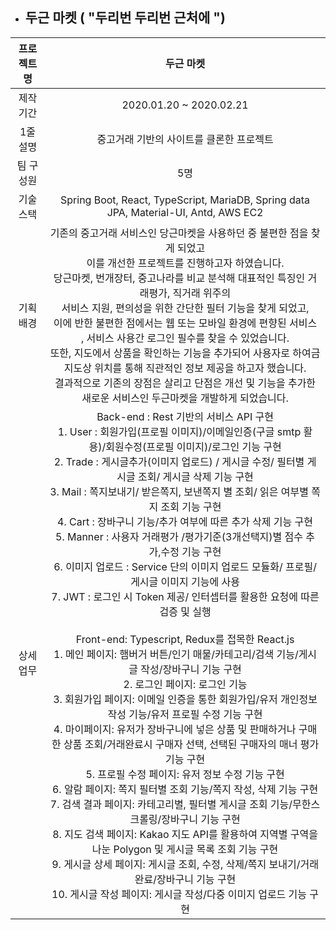 - ## 두근 마켓 ( "두리번 두리번 근처에 ")



| **프로젝트명** |                        **두근 마켓**                         |
| :------------: | :----------------------------------------------------------: |
|   제작 기간    |                   2020.01.20 ~ 2020.02.21                    |
|    1줄 설명    |           중고거래 기반의 사이트를 클론한 프로젝트           |
|   팀 구성원    |                             5명                              |
|   기술 스택    | Spring Boot, React, TypeScript, MariaDB, Spring data JPA, Material-UI, Antd, AWS EC2 |
|   기획 배경    | 기존의 중고거래 서비스인 당근마켓을 사용하던 중 불편한 점을 찾게 되었고<br/> 이를 개선한 프로젝트를 진행하고자 하였습니다. <br /> 당근마켓, 번개장터, 중고나라를 비교 분석해 대표적인 특징인 거래평가, 직거래 위주의<br/> 서비스 지원, 편의성을 위한 간단한 필터 기능을 찾게 되었고,<br/> 이에 반한 불편한 점에서는 웹 또는 모바일 환경에 편향된 서비스<br/>, 서비스 사용간 로그인 필수를 찾을 수 있었습니다.<br /> 또한, 지도에서 상품을 확인하는 기능을 추가되어 사용자로 하여금<br/> 지도상 위치를 통해 직관적인 정보 제공을 하고자 했습니다.<br /> 결과적으로 기존의 장점은 살리고 단점은 개선 및 기능을 추가한 새로운 서비스인 두근마켓을 개발하게 되었습니다. |
|   상세 업무    | Back-end : Rest 기반의 서비스 API 구현<br />1. User : 회원가입(프로필 이미지)/이메일인증(구글 smtp 활용)/회원수정(프로필 이미지)/로그인 기능 구현<br />2. Trade : 게시글추가(이미지 업로드) / 게시글 수정/ 필터별 게시글 조회/ 게시글 삭제 기능 구현<br />3. Mail : 쪽지보내기/ 받은쪽지, 보낸쪽지 별 조회/ 읽은 여부별 쪽지 조회 기능 구현<br /> 4. Cart : 장바구니 기능/추가 여부에 따른 추가 삭제 기능 구현<br /> 5. Manner : 사용자 거래평가 /평가기준(3개선택지)별 점수 추가,수정 기능 구현<br />6. 이미지 업로드 : Service 단의 이미지 업로드 모듈화/ 프로필/ 게시글 이미지 기능에 사용<br />7. JWT : 로그인 시 Token 제공/ 인터셉터를 활용한 요청에 따른 검증 및 실행<br /><br />Front-end: Typescript, Redux를 접목한 React.js<br />1. 메인 페이지: 햄버거 버튼/인기 매물/카테고리/검색 기능/게시글 작성/장바구니 기능 구현<br />2. 로그인 페이지: 로그인 기능<br/>3. 회원가입 페이지: 이메일 인증을 통한 회원가입/유저 개인정보 작성 기능/유저 프로필 수정 기능 구현<br/>4. 마이페이지: 유저가 장바구니에 넣은 상품 및 판매하거나 구매한 상품 조회/거래완료시 구매자 선택, 선택된 구매자의 매너 평가 기능 구현<br/>5. 프로필 수정 페이지: 유저 정보 수정 기능 구현<br/>6. 알람 페이지: 쪽지 필터별 조회 기능/쪽지 작성, 삭제 기능 구현<br/>7. 검색 결과 페이지: 카테고리별, 필터별 게시글 조회 기능/무한스크롤링/장바구니 기능 구현<br/>8. 지도 검색 페이지: Kakao 지도 API를 활용하여 지역별 구역을 나눈 Polygon 및 게시글 목록 조회 기능 구현<br/>9. 게시글 상세 페이지: 게시글 조회, 수정, 삭제/쪽지 보내기/거래 완료/장바구니 기능 구현<br/>10. 게시글 작성 페이지: 게시글 작성/다중 이미지 업로드 기능 구현<br/> |


